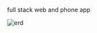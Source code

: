 full stack web and phone app



![erd](https://user-images.githubusercontent.com/107604928/193130481-02bc85eb-9c5a-48d8-b928-96da9dca82a1.png)

